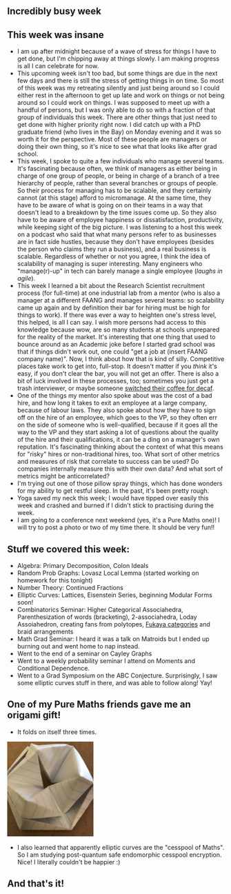 ## Incredibly busy week

## This week was insane
- I am up after midnight because of a wave of stress for things I have to get done, but I'm chipping away at things slowly. I am making progress
is all I can celebrate for now.
- This upcoming week isn't too bad, but some things are due in the next few days and there is still the stress of getting things in on time.
So most of this week was my retreating silently and just being around so I could either rest in the afternoon to get up late and work on things
or not being around so I could work on things. I was supposed to meet up with a handful of persons, but I was only able to do so with a fraction
of that group of individuals this week. There are other things that just need to get done with higher priority right now.
I did catch up with a PhD graduate friend (who lives in the Bay) on Monday evening and it was so worth it
for the perspective. Most of these people are managers or doing their own thing, so it's nice to see what that looks like after grad school.
- This week, I spoke to quite a few individuals who manage several teams. It's fascinating because often, we think of managers as either
being in charge of one group of people, or being in charge of a branch of a tree hierarchy of people, rather than several branches or groups
of people. So their process for managing has to be scalable, and they certainly cannot (at this stage) afford to micromanage. At the same time,
they have to be aware of what is going on on their teams in a way that doesn't lead to a breakdown by the time issues come up. So they also
have to be aware of employee happiness or dissatisfaction, productivity, while keeping sight of the big picture. I was listening to a host
this week on a podcast who said that what many persons refer to as businesses are in fact side hustles, because they don't have employees
(besides the person who claims they run a business),
and a real business is scalable. Regardless of whether or not you agree, I think the idea of scalability of managing is super interesting. Many
engineers who "manage(r)-up" in tech can barely manage a single employee (*laughs in agile*).
- This week I learned a bit about the Research Scientist recruitment process (for full-time) at one industrial lab from a mentor (who is also
a manager at a different FAANG and manages several teams: so scalability came up again and by definition their bar for hiring must be high for things
to work). If there was ever a way
to heighten one's stress level, this helped, is all I can say. I wish more persons had access to this knowledge because wow, are so many students
at schools unprepared for the reality of the market. It's interesting that one thing that used to bounce around as an Academic joke before
I started grad school was that if things didn't work out, one could "get a job at (insert FAANG company name)". Now, I think about how that
is kind of silly. Competitive places take work to get into, full-stop. It doesn't matter if you *think* it's easy, if you don't clear the 
bar, you will not get an offer. There is also a bit of luck involved in these processes, too; sometimes you just get a trash interviewer, 
or maybe someone [switched their coffee for decaf](https://www.commitstrip.com/en/2016/03/25/what-keeps-coders-going/?).
- One of the things my mentor also spoke about was the cost of a bad hire, and how long it takes to exit an employee at a large company, because
of labour laws. They also spoke about how they have to sign off on the hire of an employee, which goes to the VP, so they often err on the 
side of someone who is well-qualified, because if it goes all the way to the VP and they start asking a lot of questions about the quality
of the hire and their qualifications, it can be a ding on a manager's own reputation. It's fascinating thinking about the context of what
this means for "risky" hires or non-traditional hires, too. What sort of other metrics and measures of risk that correlate to success can
be used? Do companies internally measure this with their own data? And what sort of metrics might be anticorrelated?
- I'm trying out one of those pillow spray things, which has done wonders for my ability to get restful sleep. In the past, it's been pretty
rough.
- Yoga saved my neck this week; I would have tipped over easily this week and crashed and burned if I didn't stick to practising during the week.
- I am going to a conference next weekend (yes, it's a Pure Maths one)! I will try to post a photo or two of my time there. It should be very fun!!

## Stuff we covered this week:
- Algebra: Primary Decomposition, Colon Ideals
- Random Prob Graphs: Lovasz Local Lemma (started working on homework for this tonight)
- Number Theory: Continued Fractions
- Elliptic Curves: Lattices, Eisenstein Series, beginning Modular Forms soon!
- Combinatorics Seminar: Higher Categorical Associahedra, Parenthesization of words (bracketing), 2-associahedra, Loday Assoiahedron, 
creating fans from polytopes, [Fukaya categories](https://en.wikipedia.org/wiki/Fukaya_category) and braid arrangements
- Math Grad Seminar: I heard it was a talk on Matroids but I ended up burning out and went home to nap instead.
- Went to the end of a seminar on Cayley Graphs
- Went to a weekly probability seminar I attend on Moments and Conditional Dependence.
- Went to a Grad Symposium on the ABC Conjecture. Surprisingly, I saw some elliptic curves stuff in there, and was able to follow along! Yay!

## One of my Pure Maths friends gave me an origami gift!
- It folds on itself three times. 

<img src="/images/sphincter22.png" width="200">

- I also learned that apparently elliptic curves are the "cesspool of Maths". So I am studying post-quantum safe endomorphic cesspool encryption.
Nice! I literally couldn't be happier :)

## And that's it!

